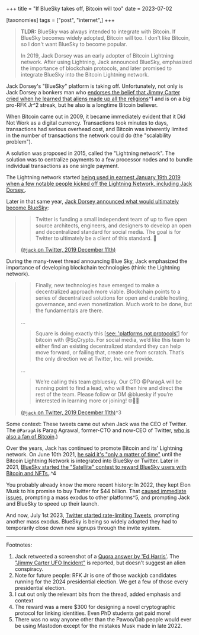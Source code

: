 +++
title = "If BlueSky takes off, Bitcoin will too"
date = 2023-07-02

[taxonomies]
tags = ["post", "internet",]
+++

> **TLDR:** BlueSky was always intended to integrate with Bitcoin. If BlueSky becomes widely adopted, Bitcoin will too. I don't like Bitcoin, so I don't want BlueSky to become popular.
> 
> In 2019, Jack Dorsey was an early adopter of Bitcoin Lightning network. After using Lightning, Jack announced BlueSky, emphasized the importance of blockchain protocols, and later promised to integrate BlueSky into the Bitcoin Lightning network.


Jack Dorsey's "BlueSky" platform is taking off. Unfortunately, not only is Jack Dorsey a bonkers man who [endorses the belief that Jimmy Carter cried when he learned that aliens made up all the religions](https://twitter.com/BrianJo78940026/status/1674770881955115009)^1 and is on a *big* pro-RFK Jr^2 streak, but he also is a longtime Bitcoin believer.

<!-- more -->

When Bitcoin came out in 2009, it became immediately evident that it Did Not Work as a digital currency. Transactions took minutes to days, transactions had serious overhead cost, and Bitcoin was inherently limited in the number of transactions the network could do (the "scalability problem").

A solution was proposed in 2015, called the "Lightning network". The solution was to centralize payments to a few processor nodes and to bundle individual transactions as one single payment.

The Lightning network started [being used in earnest January 19th 2019 when a few notable people kicked off the Lightning Network, including Jack Dorsey.](https://cointelegraph.com/news/the-lightning-torch-how-the-community-united-to-teach-jack-dorsey-about-feeless-rapid-off-chain-transactions).

Later in that same year, [Jack Dorsey announced what would ultimately become BlueSky](https://www.theverge.com/2019/12/11/21010856/twitter-jack-dorsey-bluesky-decentralized-social-network-research-moderation):

> > Twitter is funding a small independent team of up to five open source architects, engineers, and designers to develop an open and decentralized standard for social media. The goal is for Twitter to ultimately be a client of this standard. 🧵
> 
> [(`@jack` on Twitter, 2019 December 11th)](https://twitter.com/jack/status/1204766078468911106)

During the many-tweet thread announcing Blue Sky, Jack emphasized the importance of developing blockchain technologies (think: the Lightning network).

> > Finally, new technologies have emerged to make a decentralized approach more viable. Blockchain points to a series of decentralized solutions for open and durable hosting, governance, and even monetization. Much work to be done, but the fundamentals are there.
> 
> ...
> 
> > Square is doing exactly this \[[see: 'platforms not protocols'](https://knightcolumbia.org/content/protocols-not-platforms-a-technological-approach-to-free-speech)\] for bitcoin with @SqCrypto. For social media, we’d like this team to either find an existing decentralized standard they can help move forward, or failing that, create one from scratch. That’s the only direction we at Twitter, Inc. will provide.
> 
> ...
> 
> > We’re calling this team  @bluesky. Our CTO @ParagA will be running point to find a lead, who will then hire and direct the rest of the team. Please follow or DM  @bluesky if you’re interested in learning more or joining! 🌐💬💙
> 
> [(`@jack` on Twitter, 2019 December 11th)](https://twitter.com/jack/status/1204766078468911106)^3

Some context: These tweets came out when Jack was the CEO of Twitter. The `@ParagA` is Parag Agrawal, former-CTO and now-CEO of Twitter, [who is also a fan of Bitcoin](https://twitter.com/paraga/status/1193248318249414656).)

Over the years, Jack has continued to promote Bitcoin and its' Lightning network. On June 10th 2021, [he said it's "only a matter of time"](https://twitter.com/jack/status/1403174877444587523) until the Bitcoin Lightning Network is integrated into BlueSky or Twitter. Later in 2021, [BlueSky started the "Satellite" contest to reward BlueSky users with Bitcoin and NFTs.](https://blueskyweb.xyz/blog/satellite).^4

You probably already know the more recent history: In 2022, they kept Elon Musk to his promise to buy Twitter for $44 billion. That [caused immediate issues](https://twitterisgoinggreat.com/), prompting a mass exodus to other platforms^5, and prompting Jack and BlueSky to speed up their launch.

And now, July 1st 2023, [Twitter started rate-limiting Tweets](https://news.ycombinator.com/item?id=36552324), prompting another mass exodus. BlueSky is being so widely adopted they had to temporarily close down new signups through the invite system.

---

Footnotes:

1. Jack retweeted a screenshot of a [Quora answer by 'Ed Harris'](https://www.quora.com/What-was-Jimmy-Carter-told-about-UFOs-that-made-him-cry?share=1).  The ["Jimmy Carter UFO Incident"](https://en.wikipedia.org/wiki/Jimmy_Carter_UFO_incident) is reported, but doesn't suggest an alien conspiracy.
2. Note for future people: RFK Jr is one of those wackjob candidates running for the 2024 presidential election. We get a few of those every  presidential election. 
3. I cut out only the relevant bits from the thread, added emphasis and context
4. The reward was a mere $300 for designing a novel cryptographic protocol for linking identities. Even PhD students get paid more! 
5. There was no way anyone other than the Pawoo/Gab people would ever be using Mastodon except for the mistakes Musk made in late 2022.
